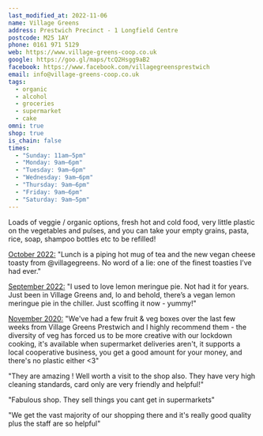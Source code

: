 ```yaml
---
last_modified_at: 2022-11-06
name: Village Greens
address: Prestwich Precinct - 1 Longfield Centre
postcode: M25 1AY
phone: 0161 971 5129
web: https://www.village-greens-coop.co.uk
google: https://goo.gl/maps/tcQ2Hsgg9aB2
facebook: https://www.facebook.com/villagegreensprestwich
email: info@village-greens-coop.co.uk
tags:
  - organic
  - alcohol
  - groceries
  - supermarket
  - cake
omni: true
shop: true
is_chain: false
times:
  - "Sunday: 11am–5pm"
  - "Monday: 9am–6pm"
  - "Tuesday: 9am–6pm"
  - "Wednesday: 9am–6pm"
  - "Thursday: 9am–6pm"
  - "Friday: 9am–6pm"
  - "Saturday: 9am–5pm"
---
```


Loads of veggie / organic options, fresh hot and cold food, very little plastic on the vegetables and pulses, and you can take your empty grains, pasta, rice, soap, shampoo bottles etc to be refilled!

[October 2022:](https://www.instagram.com/p/CjQSJ10NUvS) "Lunch is a piping hot mug of tea and the new vegan cheese toasty from @villagegreens. No word of a lie: one of the finest toasties I’ve had ever."

[September 2022:](https://www.facebook.com/groups/veganprestwich/posts/1746312282412847) "I used to love lemon meringue pie. Not had it for years. Just been in Village Greens and, lo and behold, there’s a vegan lemon meringue pie in the chiller. Just scoffing it now - yummy!"

[November 2020:](https://www.facebook.com/groups/veganprestwich/permalink/1250330932010987) "We've had a few fruit & veg boxes over the last few weeks from Village Greens Prestwich and I highly recommend them - the diversity of veg has forced us to be more creative with our lockdown cooking, it's available when supermarket deliveries aren't, it supports a local cooperative business, you get a good amount for your money, and there's no plastic either <3"

"They are amazing ! Well worth a visit to the shop also. They have very high cleaning standards, card only are very friendly and helpful!"

"Fabulous shop. They sell things you cant get in supermarkets"

"We get the vast majority of our shopping there and it's really good quality plus the staff are so helpful"

